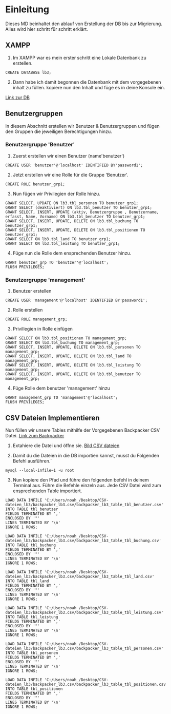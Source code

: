 # Einleitung

Dieses MD beinhaltet den ablauf von Erstellung der DB bis zur Migrierung. Alles wird hier schritt für schritt erklärt.


## XAMPP

1. Im XAMPP war es mein erster schritt eine Lokale Datenbank zu erstellen. 

```
CREATE DATABASE lb3;
```
2. Dann habe ich damit begonnen die Datenbank mit dem vorgegebenen inhalt zu füllen.
    kopiere nun den Inhalt und füge es in deine Konsole ein.

[Link zur DB](https://gitlab.com/ch-tbz-it/Stud/m141/m141/-/blob/main/LB3-Praxisarbeit/backpacker_ddl_lb3.sql)

## Benutzergruppen

In diesem Abschnitt erstellen wir Benutzer & Benutzergruppen und fügen den Gruppen die jeweiligen Berechtigungen hinzu.

### Benutzergruppe 'Benutzer'

1. Zuerst erstellen wir einen Benutzer (name'benutzer')

```
CREATE USER 'benutzer'@'localhost' IDENTIFIED BY'password1';
```
2. Jetzt erstellen wir eine Rolle für die Gruppe 'Benutzer'.

```
CREATE ROLE benutzer_grp1;
```
3. Nun fügen wir Privilegien der Rolle hinzu.

```
GRANT SELECT, UPDATE ON lb3.tbl_personen TO benutzer_grp1;
GRANT SELECT (deaktiviert) ON lb3.tbl_benutzer TO benutzer_grp1;
GRANT SELECT, INSERT, UPDATE (aktiv, Benutzergruppe , Benutzername, erfasst, Name, Vorname) ON lb3.tbl_benutzer TO benutzer_grp1;
GRANT SELECT, INSERT, UPDATE, DELETE ON lb3.tbl_buchung TO benutzer_grp1;
GRANT SELECT, INSERT, UPDATE, DELETE ON lb3.tbl_positionen TO benutzer_grp1;
GRANT SELECT ON lb3.tbl_land TO benutzer_grp1;
GRANT SELECT ON lb3.tbl_leistung TO benutzer_grp1;
```
4. Füge nun die Rolle dem ensprechenden Benutzer hinzu.

```
GRANT benutzer_grp TO 'benutzer'@'localhost';
FLUSH PRIVILEGES;
```
### Benutzergruppe 'management'

1. Benutzer erstellen

```
CREATE USER 'management'@'localhost' IDENTIFIED BY'password1';
```

2. Rolle erstellen

```
CREATE ROLE management_grp;
```

3. Privillegien in Rolle einfügen

```
GRANT SELECT ON lb3.tbl_positionen TO management_grp;
GRANT SELECT ON lb3.tbl_buchung TO management_grp;
GRANT SELECT, INSERT, UPDATE, DELETE ON lb3.tbl_personen TO management_grp;
GRANT SELECT, INSERT, UPDATE, DELETE ON lb3.tbl_land TO management_grp;
GRANT SELECT, INSERT, UPDATE, DELETE ON lb3.tbl_leistung TO management_grp;
GRANT SELECT, INSERT, UPDATE, DELETE ON lb3.tbl_benutzer TO management_grp;
```

4. Füge Rolle dem benutzer 'management' hinzu 

```
GRANT management_grp TO 'management'@'localhost';
FLUSH PRIVILEGES;
```
## CSV Dateien Implementieren

Nun füllen wir unsere Tables mithilfe der Vorgegebenen Backpacker CSV Datei. 
[Link zum Backpacker](https://gitlab.com/ch-tbz-it/Stud/m141/m141/-/blob/main/LB3-Praxisarbeit/backpacker_lb3.csv.zip)

1. Extahiere die Datei und öffne sie.
[Bild CSV dateien](image.png)

2. Damit du die Dateien in die DB importien kannst, musst du Folgenden Befehl ausführen.`

```
mysql --local-infile=1 -u root
```
3. Nun kopiere den Pfad und führe den folgenden befehl in deinem Terminal aus. Führe die Befehle einzeln aus. Jede CSV Datei wird zum ensprechenden Table importiert.

```
LOAD DATA INFILE 'C:/Users/noah_/Desktop/CSV-dateien_lb3/backpacker_lb3.csv/backpacker_lb3_table_tbl_benutzer.csv'
INTO TABLE tbl_benutzer
FIELDS TERMINATED BY ','
ENCLOSED BY '"'
LINES TERMINATED BY '\n'
IGNORE 1 ROWS;
```
```
LOAD DATA INFILE 'C:/Users/noah_/Desktop/CSV-dateien_lb3/backpacker_lb3.csv/backpacker_lb3_table_tbl_buchung.csv'
INTO TABLE tbl_buchung
FIELDS TERMINATED BY ','
ENCLOSED BY '"'
LINES TERMINATED BY '\n'
IGNORE 1 ROWS;
``` 
```
LOAD DATA INFILE 'C:/Users/noah_/Desktop/CSV-dateien_lb3/backpacker_lb3.csv/backpacker_lb3_table_tbl_land.csv'
INTO TABLE tbl_land
FIELDS TERMINATED BY ','
ENCLOSED BY '"'
LINES TERMINATED BY '\n'
IGNORE 1 ROWS;
```
```
LOAD DATA INFILE 'C:/Users/noah_/Desktop/CSV-dateien_lb3/backpacker_lb3.csv/backpacker_lb3_table_tbl_leistung.csv'
INTO TABLE tbl_leistung
FIELDS TERMINATED BY ','
ENCLOSED BY '"'
LINES TERMINATED BY '\n'
IGNORE 1 ROWS;
```
```
LOAD DATA INFILE 'C:/Users/noah_/Desktop/CSV-dateien_lb3/backpacker_lb3.csv/backpacker_lb3_table_tbl_personen.csv'
INTO TABLE tbl_personen
FIELDS TERMINATED BY ','
ENCLOSED BY '"'
LINES TERMINATED BY '\n'
IGNORE 1 ROWS;
```
```
LOAD DATA INFILE 'C:/Users/noah_/Desktop/CSV-dateien_lb3/backpacker_lb3.csv/backpacker_lb3_table_tbl_positionen.csv'
INTO TABLE tbl_positionen
FIELDS TERMINATED BY ','
ENCLOSED BY '"'
LINES TERMINATED BY '\n'
IGNORE 1 ROWS;
```



